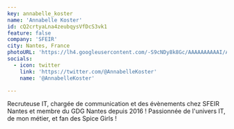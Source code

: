 ```yaml
---
key: annabelle_koster
name: 'Annabelle Koster'
id: cQ2crtyaLna4zeubqysVfDcS3vk1
feature: false
company: 'SFEIR'
city: Nantes, France
photoURL: 'https://lh4.googleusercontent.com/-S9cNDy8k8Gc/AAAAAAAAAAI/AAAAAAAAANs/4TepKsyp3ic/photo.jpg'
socials:
  - icon: twitter
    link: 'https://twitter.com/@AnnabelleKoster'
    name: '@AnnabelleKoster'

---
```


Recruteuse IT, chargée de communication et des évènements chez SFEIR Nantes et membre du GDG Nantes depuis 2016 !
Passionnée de l'univers IT, de mon métier, et fan des Spice Girls ! 
